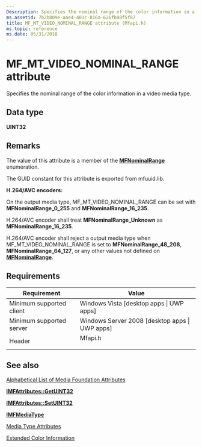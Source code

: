 ```yaml
---
Description: Specifies the nominal range of the color information in a video media type.
ms.assetid: 7b2b809e-aae4-401c-816a-626fb88f5f87
title: MF_MT_VIDEO_NOMINAL_RANGE attribute (Mfapi.h)
ms.topic: reference
ms.date: 05/31/2018
---
```


# MF\_MT\_VIDEO\_NOMINAL\_RANGE attribute

Specifies the nominal range of the color information in a video media type.

## Data type

**UINT32**

## Remarks

The value of this attribute is a member of the [**MFNominalRange**](/windows/desktop/api/mfobjects/ne-mfobjects-mfnominalrange) enumeration.

The GUID constant for this attribute is exported from mfuuid.lib.

**H.264/AVC encoders:**

On the output media type, MF\_MT\_VIDEO\_NOMINAL\_RANGE can be set with **MFNominalRange\_0\_255** and **MFNominalRange\_16\_235**.

H.264/AVC encoder shall treat **MFNominalRange\_Unknown** as **MFNominalRange\_16\_235**.

H.264/AVC encoder shall reject a output media type when MF\_MT\_VIDEO\_NOMINAL\_RANGE is set to **MFNominalRange\_48\_208**, **MFNominalRange\_64\_127**, or any other values not defined on [**MFNominalRange**](/windows/desktop/api/mfobjects/ne-mfobjects-mfnominalrange).

## Requirements



| Requirement | Value |
|-------------------------------------|------------------------------------------------------------------------------------|
| Minimum supported client<br/> | Windows Vista \[desktop apps \| UWP apps\]<br/>                              |
| Minimum supported server<br/> | Windows Server 2008 \[desktop apps \| UWP apps\]<br/>                        |
| Header<br/>                   | <dl> <dt>Mfapi.h</dt> </dl> |



## See also

<dl> <dt>

[Alphabetical List of Media Foundation Attributes](alphabetical-list-of-media-foundation-attributes.md)
</dt> <dt>

[**IMFAttributes::GetUINT32**](/windows/desktop/api/mfobjects/nf-mfobjects-imfattributes-getuint32)
</dt> <dt>

[**IMFAttributes::SetUINT32**](/windows/desktop/api/mfobjects/nf-mfobjects-imfattributes-setuint32)
</dt> <dt>

[**IMFMediaType**](/windows/desktop/api/mfobjects/nn-mfobjects-imfmediatype)
</dt> <dt>

[Media Type Attributes](media-type-attributes.md)
</dt> <dt>

[Extended Color Information](extended-color-information.md)
</dt> </dl>

 

 




